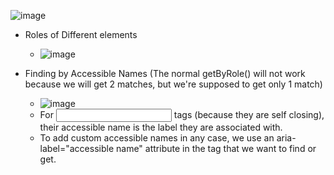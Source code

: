 ![image](https://github.com/user-attachments/assets/49d01d44-b410-42ad-a46b-a9629f3c98ec)

- Roles of Different elements
  - ![image](https://github.com/user-attachments/assets/9f88da80-024d-4895-b5a3-f41baccafa17)

- Finding by Accessible Names (The normal getByRole() will not work because we will get 2 matches, but we're supposed to get only 1 match)
  - ![image](https://github.com/user-attachments/assets/fc9db42f-0926-4a11-9e13-c4e3623ad3aa)
  - For <input/> tags (because they are self closing), their accessible name is the label they are associated with.
  - To add custom accessible names in any case, we use an aria-label="accessible name" attribute in the tag that we want to find or get. 
